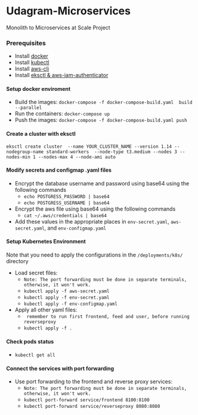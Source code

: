 # Udagram-Microservices
Monolith to Microservices at Scale Project

### Prerequisites
- Install [docker](https://docs.docker.com/docker-for-windows/install/)
- Install [kubectl](https://docs.aws.amazon.com/eks/latest/userguide/install-kubectl.html)
- Install [aws-cli](https://docs.amazonaws.cn/en_us/cli/latest/userguide/install-windows.html)
- Install [eksctl & aws-iam-authenticator](https://docs.aws.amazon.com/eks/latest/userguide/getting-started-eksctl.html)

#### Setup docker enviroment
- Build the images: `docker-compose -f docker-compose-build.yaml  build --parallel`
- Run the containers: `docker-compose up`
- Push the images: `docker-compose -f docker-compose-build.yaml push`

#### Create a cluster with eksctl 
```
eksctl create cluster  --name YOUR_CLUSTER_NAME --version 1.14 --nodegroup-name standard-workers  --node-type t3.medium --nodes 3 --nodes-min 1 --nodes-max 4 --node-ami auto
```
#### Modify secrets and configmap .yaml files
- Encrypt the database username and password using base64 using the following commands
    - `echo POSTGRESS_PASSWORD | base64`
    - `echo POSTGRESS_USERNAME | base64`
- Encrypt the aws file using base64 using the following commands
    - `cat ~/.aws/credentials | base64` 
- Add these values in the appropriate places in `env-secret.yaml`, `aws-secret.yaml`, and `env-configmap.yaml` 
#### Setup Kubernetes Environment
Note that you need to apply the configurations in the `/deployments/k8s/` directory 
- Load secret files: 
    - `Note: The port forwarding must be done in separate terminals, otherwise, it won't work.`
	- `kubectl apply -f aws-secret.yaml`
	- `kubectl apply -f env-secret.yaml`
	- `kubectl apply -f env-configmap.yaml`
- Apply all other yaml files:
    - ` remember to run first frontend, feed and user, before running reverseproxy`
    - `kubectl apply -f .`

#### Check pods status
-   `kubectl get all`

#### Connect the services with port forwarding
- Use port forwarding to the frontend and reverse proxy services:
    - `Note: The port forwarding must be done in separate terminals, otherwise, it won't work.`
	- `kubectl port-forward service/frontend 8100:8100`
	- `kubectl port-forward service/reverseproxy 8080:8080`
